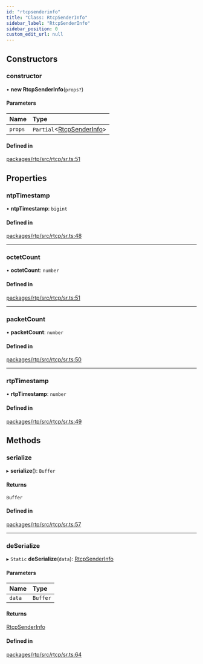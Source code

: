 ```yaml
---
id: "rtcpsenderinfo"
title: "Class: RtcpSenderInfo"
sidebar_label: "RtcpSenderInfo"
sidebar_position: 0
custom_edit_url: null
---
```


## Constructors

### constructor

• **new RtcpSenderInfo**(`props?`)

#### Parameters

| Name | Type |
| :------ | :------ |
| `props` | `Partial`<[RtcpSenderInfo](rtcpsenderinfo.md)\> |

#### Defined in

[packages/rtp/src/rtcp/sr.ts:51](https://github.com/shinyoshiaki/werift-webrtc/blob/8a77e73/packages/rtp/src/rtcp/sr.ts#L51)

## Properties

### ntpTimestamp

• **ntpTimestamp**: `bigint`

#### Defined in

[packages/rtp/src/rtcp/sr.ts:48](https://github.com/shinyoshiaki/werift-webrtc/blob/8a77e73/packages/rtp/src/rtcp/sr.ts#L48)

___

### octetCount

• **octetCount**: `number`

#### Defined in

[packages/rtp/src/rtcp/sr.ts:51](https://github.com/shinyoshiaki/werift-webrtc/blob/8a77e73/packages/rtp/src/rtcp/sr.ts#L51)

___

### packetCount

• **packetCount**: `number`

#### Defined in

[packages/rtp/src/rtcp/sr.ts:50](https://github.com/shinyoshiaki/werift-webrtc/blob/8a77e73/packages/rtp/src/rtcp/sr.ts#L50)

___

### rtpTimestamp

• **rtpTimestamp**: `number`

#### Defined in

[packages/rtp/src/rtcp/sr.ts:49](https://github.com/shinyoshiaki/werift-webrtc/blob/8a77e73/packages/rtp/src/rtcp/sr.ts#L49)

## Methods

### serialize

▸ **serialize**(): `Buffer`

#### Returns

`Buffer`

#### Defined in

[packages/rtp/src/rtcp/sr.ts:57](https://github.com/shinyoshiaki/werift-webrtc/blob/8a77e73/packages/rtp/src/rtcp/sr.ts#L57)

___

### deSerialize

▸ `Static` **deSerialize**(`data`): [RtcpSenderInfo](rtcpsenderinfo.md)

#### Parameters

| Name | Type |
| :------ | :------ |
| `data` | `Buffer` |

#### Returns

[RtcpSenderInfo](rtcpsenderinfo.md)

#### Defined in

[packages/rtp/src/rtcp/sr.ts:64](https://github.com/shinyoshiaki/werift-webrtc/blob/8a77e73/packages/rtp/src/rtcp/sr.ts#L64)

